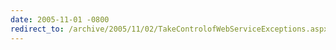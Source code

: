 ```yaml
---
date: 2005-11-01 -0800
redirect_to: /archive/2005/11/02/TakeControlofWebServiceExceptions.aspx/
---
```

